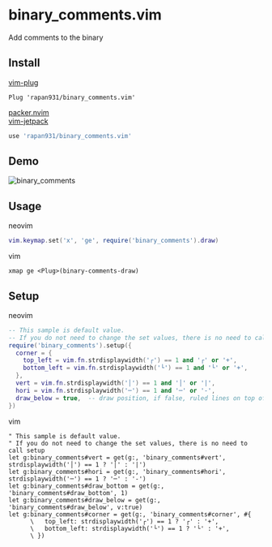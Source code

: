 # binary_comments.vim
Add comments to the binary

## Install

[vim-plug](https://github.com/junegunn/vim-plug)
```vim
Plug 'rapan931/binary_comments.vim'
```

[packer.nvim](https://github.com/wbthomason/packer.nvim)  
[vim-jetpack](https://github.com/tani/vim-jetpack)
```lua
use 'rapan931/binary_comments.vim'
```

## Demo

![binary_comments](https://user-images.githubusercontent.com/24415677/187362359-887c6fea-1802-4d46-a815-3075a4413d7d.gif)

## Usage

neovim
```lua
vim.keymap.set('x', 'ge', require('binary_comments').draw)
```

vim
```vim
xmap ge <Plug>(binary-comments-draw)
```

## Setup

neovim
```lua
-- This sample is default value. 
-- If you do not need to change the set values, there is no need to call setup
require('binary_comments').setup({
  corner = {
    top_left = vim.fn.strdisplaywidth('┌') == 1 and '┌' or '+',
    bottom_left = vim.fn.strdisplaywidth('└') == 1 and '└' or '+',
  },
  vert = vim.fn.strdisplaywidth('│') == 1 and '│' or '|',
  hori = vim.fn.strdisplaywidth('─') == 1 and '─' or '-',
  draw_below = true,  -- draw position, if false, ruled lines on top of binary
})
```

vim
```vim
" This sample is default value.
" If you do not need to change the set values, there is no need to call setup
let g:binary_comments#vert = get(g:, 'binary_comments#vert', strdisplaywidth('│') == 1 ? '│' : '|')
let g:binary_comments#hori = get(g:, 'binary_comments#hori', strdisplaywidth('─') == 1 ? '─' : '-')
let g:binary_comments#draw_bottom = get(g:, 'binary_comments#draw_bottom', 1)
let g:binary_comments#draw_below = get(g:, 'binary_comments#draw_below', v:true)
let g:binary_comments#corner = get(g:, 'binary_comments#corner', #{
      \   top_left: strdisplaywidth('┌') == 1 ? '┌' : '+',
      \   bottom_left: strdisplaywidth('└') == 1 ? '└' : '+',
      \ })
```